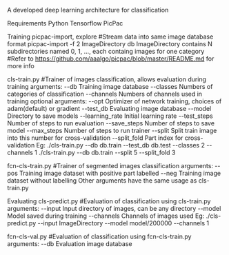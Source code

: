 A developed deep learning architecture for classification

Requirements
Python
Tensorflow
PicPac

Training
picpac-import, explore
#Stream data into same image database format
picpac-import -f 2 ImageDirectory db
		ImageDirectory contains N subdirectories named 0, 1, ..., each containg
		images for one category
#Refer to https://github.com/aaalgo/picpac/blob/master/README.md for more info

cls-train.py
#Trainer of images classification, allows evaluation during training
arguments:
--db
		Training image database
--classes
		Numbers of categories of classification
--channels
		Numbers of channels used in training
optional arguments:
--opt
        Optimizer of network training, choices of adam(default) or gradient
--test_db 
        Evaluating image database
--model 
        Directory to save models
--learning_rate
		Initial learning rate
--test_steps
		Number of steps to run evaluation
--save_steps 
		Number of steps to save model
--max_steps
		Number of steps to run trainer
--split
		Split train image into this number for cross-validation
--split_fold
		Part index for cross-validation
Eg: 
./cls-train.py --db db.train --test_db db.test --classes 2 --channels 1
./cls-train.py --db db.train --split 5 --split_fold 3 

fcn-cls-train.py
#Trainer of segmented images classification
arguments:
--pos
		Training image dataset with positive part labelled
--neg
		Training image dataset without labelling
Other arguments have the same usage as cls-train.py

Evaluating
cls-predict.py
#Evaluation of classification using cls-train.py
arguments:
--input 
		Input directory of images, can be any directory
--model
		Model saved during training
--channels
		Channels of images used
Eg:
./cls-predict.py --input ImageDirectory --model model/200000 --channels 1

fcn-cls-val.py
#Evaluation of classification using fcn-cls-train.py
arguments:
--db
		Evaluation image database


